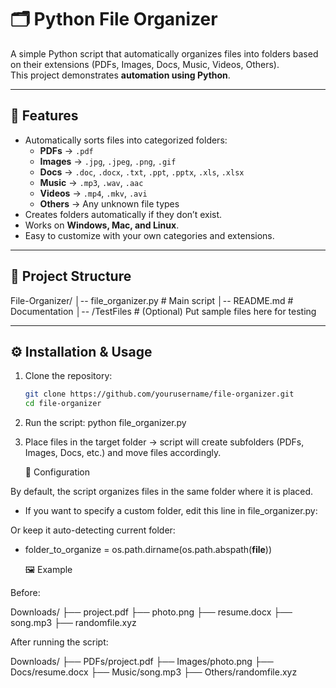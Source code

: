 # 🗂️ Python File Organizer

A simple Python script that automatically organizes files into folders based on their extensions (PDFs, Images, Docs, Music, Videos, Others).  
This project demonstrates **automation using Python**.

---

## 🚀 Features
- Automatically sorts files into categorized folders:
  - **PDFs** → `.pdf`
  - **Images** → `.jpg`, `.jpeg`, `.png`, `.gif`
  - **Docs** → `.doc`, `.docx`, `.txt`, `.ppt`, `.pptx`, `.xls`, `.xlsx`
  - **Music** → `.mp3`, `.wav`, `.aac`
  - **Videos** → `.mp4`, `.mkv`, `.avi`
  - **Others** → Any unknown file types
- Creates folders automatically if they don’t exist.
- Works on **Windows, Mac, and Linux**.
- Easy to customize with your own categories and extensions.

---

## 📂 Project Structure
File-Organizer/
│-- file_organizer.py # Main script
│-- README.md # Documentation
│-- /TestFiles # (Optional) Put sample files here for testing



---

## ⚙️ Installation & Usage

1. Clone the repository:
   ```bash
   git clone https://github.com/yourusername/file-organizer.git
   cd file-organizer
   
2. Run the script:
   python file_organizer.py

3. Place files in the target folder → script will create subfolders (PDFs, Images, Docs, etc.) and move files accordingly.

   🔧 Configuration

By default, the script organizes files in the same folder where it is placed.
 - If you want to specify a custom folder, edit this line in file_organizer.py:

Or keep it auto-detecting current folder:
 - folder_to_organize = os.path.dirname(os.path.abspath(__file__))

   🖼️ Example

Before:

Downloads/
├── project.pdf
├── photo.png
├── resume.docx
├── song.mp3
├── randomfile.xyz


After running the script:

Downloads/
├── PDFs/project.pdf
├── Images/photo.png
├── Docs/resume.docx
├── Music/song.mp3
├── Others/randomfile.xyz

